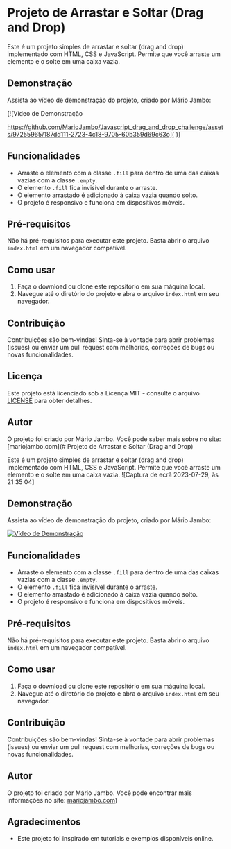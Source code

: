 # Projeto de Arrastar e Soltar (Drag and Drop)

Este é um projeto simples de arrastar e soltar (drag and drop) implementado com HTML, CSS e JavaScript. Permite que você arraste um elemento e o solte em uma caixa vazia.

## Demonstração

Assista ao vídeo de demonstração do projeto, criado por Mário Jambo:

[![Vídeo de Demonstração

https://github.com/MarioJambo/Javascript_drag_and_drop_challenge/assets/97255965/187dd111-2723-4c18-9705-60b359d69c63o](   )]

## Funcionalidades

- Arraste o elemento com a classe `.fill` para dentro de uma das caixas vazias com a classe `.empty`.
- O elemento `.fill` fica invisível durante o arraste.
- O elemento arrastado é adicionado à caixa vazia quando solto.
- O projeto é responsivo e funciona em dispositivos móveis.

## Pré-requisitos

Não há pré-requisitos para executar este projeto. Basta abrir o arquivo `index.html` em um navegador compatível.

## Como usar

1. Faça o download ou clone este repositório em sua máquina local.
2. Navegue até o diretório do projeto e abra o arquivo `index.html` em seu navegador.

## Contribuição

Contribuições são bem-vindas! Sinta-se à vontade para abrir problemas (issues) ou enviar um pull request com melhorias, correções de bugs ou novas funcionalidades.

## Licença

Este projeto está licenciado sob a Licença MIT - consulte o arquivo [LICENSE](LICENSE) para obter detalhes.

## Autor

O projeto foi criado por Mário Jambo. Você pode saber mais sobre no site: [mariojambo.com](# Projeto de Arrastar e Soltar (Drag and Drop)

Este é um projeto simples de arrastar e soltar (drag and drop) implementado com HTML, CSS e JavaScript. Permite que você arraste um elemento e o solte em uma caixa vazia.
![Captura de ecrã 2023-07-29, às 21 35 04]





## Demonstração

Assista ao vídeo de demonstração do projeto, criado por Mário Jambo:

[![Vídeo de Demonstração]((https://github.com/MarioJambo/Javascript_drag_and_drop_challenge/assets/97255965/712228f7-f002-40e7-8f0e-cfa09f95b1ef))]([link_para_o_video](https://github.com/MarioJambo/Javascript_drag_and_drop_challenge/assets/97255965/5d93cb40-98b6-4ce4-8108-181a7cb568fa))

## Funcionalidades

- Arraste o elemento com a classe `.fill` para dentro de uma das caixas vazias com a classe `.empty`.
- O elemento `.fill` fica invisível durante o arraste.
- O elemento arrastado é adicionado à caixa vazia quando solto.
- O projeto é responsivo e funciona em dispositivos móveis.

## Pré-requisitos

Não há pré-requisitos para executar este projeto. Basta abrir o arquivo `index.html` em um navegador compatível.

## Como usar

1. Faça o download ou clone este repositório em sua máquina local.
2. Navegue até o diretório do projeto e abra o arquivo `index.html` em seu navegador.

## Contribuição

Contribuições são bem-vindas! Sinta-se à vontade para abrir problemas (issues) ou enviar um pull request com melhorias, correções de bugs ou novas funcionalidades.


## Autor

O projeto foi criado por Mário Jambo. Você pode encontrar mais informações no site: [mariojambo.com](https://mariojambo.netlify.app))

## Agradecimentos

- Este projeto foi inspirado em tutoriais e exemplos disponíveis online.
